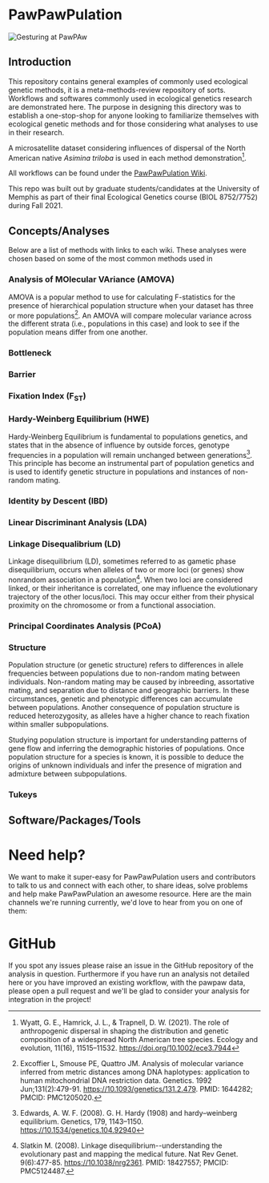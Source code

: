 # PawPawPulation

![Gesturing at PawPAw](https://www.niagaranow.com/images/news/Paw_Paws.jpg)

## Introduction

This repository contains general examples of commonly used ecological genetic methods, it is a meta-methods-review repository of sorts. Workflows and softwares commonly used in ecological genetics research are demonstrated here. The purpose in designing this directory was to establish a one-stop-shop for anyone looking to familiarize themselves with ecological genetic methods and for those considering what analyses to use in their research.

A microsatellite dataset considering influences of dispersal of the North American native *Asimina triloba* is used in each method demonstration[^fn1].

All workflows can be found under the [PawPawPulation Wiki](https://github.com/UMEcolGenetics/PawPawPulation/wiki).

This repo was built out by graduate students/candidates at the University of Memphis as part of their final Ecological Genetics course (BIOL 8752/7752) during Fall 2021. 

## Concepts/Analyses

Below are a list of methods with links to each wiki. These analyses were chosen based on some of the most common methods used in 

### Analysis of MOlecular VAriance (AMOVA)

AMOVA is a popular method to use for calculating F-statistics for the presence of hierarchical population structure when your dataset has three or more populations[^fn2]. An AMOVA will compare molecular variance across the different strata (i.e., populations in this case) and look to see if the population means differ from one another.

### Bottleneck

### Barrier

### Fixation Index (F<sub>ST</sub>)

### Hardy-Weinberg Equilibrium (HWE)

Hardy-Weinberg Equilibrium is fundamental to populations genetics, and states that in the absence of influence by outside forces, genotype frequencies in a population will remain unchanged between generations[^fn3]. This principle has become an instrumental part of population genetics and is used to identify genetic structure in populations and instances of non-random mating.

### Identity by Descent (IBD)

### Linear Discriminant Analysis (LDA) 

### Linkage Disequalibrium (LD)

Linkage disequilibrium (LD), sometimes referred to as gametic phase disequilibrium, occurs when alleles of two or more loci (or genes) show nonrandom association in a population[^fn4]. When two loci are considered linked, or their inheritance is correlated, one may influence the evolutionary trajectory of the other locus/loci. This may occur either from their physical proximity on the chromosome or from a functional association.


### Principal Coordinates Analysis (PCoA)

### Structure 

Population structure (or genetic structure) refers to differences in allele frequencies between populations due to non-random mating between individuals. Non-random mating may be caused by inbreeding, assortative mating, and separation due to distance and geographic barriers. In these circumstances, genetic and phenotypic differences can accumulate between populations. Another consequence of population structure is reduced heterozygosity, as alleles have a higher chance to reach fixation within smaller subpopulations.

Studying population structure is important for understanding patterns of gene flow and inferring the demographic histories of populations. Once population structure for a species is known, it is possible to deduce the origins of unknown individuals and infer the presence of migration and admixture between subpopulations.

### Tukeys

## Software/Packages/Tools

# Need help?
We want to make it super-easy for PawPawPulation users and contributors to talk to us and connect with each other, to share ideas, solve problems and help make PawPawPulation an awesome resource. Here are the main channels we're running currently, we'd love to hear from you on one of them:

# GitHub
If you spot any issues please raise an issue in the GitHub repository of the analysis in question. Furthermore if you have run an analysis not detailed here or you have improved an existing workflow, with the pawpaw data, please open a pull request and we'll be glad to consider your analysis for integration in the project!


[^fn1]: Wyatt, G. E., Hamrick, J. L., & Trapnell, D. W. (2021). The role of anthropogenic dispersal in shaping the distribution and genetic composition of a widespread North American tree species. Ecology and evolution, 11(16), 11515–11532. https://doi.org/10.1002/ece3.7944
[^fn2]: Excoffier L, Smouse PE, Quattro JM. Analysis of molecular variance inferred from metric distances among DNA haplotypes: application to human mitochondrial DNA restriction data. Genetics. 1992 Jun;131(2):479-91. https://10.1093/genetics/131.2.479. PMID: 1644282; PMCID: PMC1205020.
[^fn3]: Edwards, A. W. F. (2008). G. H. Hardy (1908) and hardy–weinberg equilibrium. Genetics, 179, 1143–1150. https://10.1534/genetics.104.92940
[^fn4]: Slatkin M. (2008). Linkage disequilibrium--understanding the evolutionary past and mapping the medical future. Nat Rev Genet. 9(6):477-85. https://10.1038/nrg2361. PMID: 18427557; PMCID: PMC5124487.


